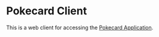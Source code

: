 # Pokecard Client

This is a web client for accessing the [Pokecard Application](https://github.com/dbekinalkar/pokecard).